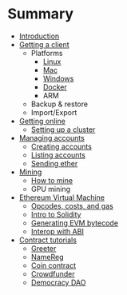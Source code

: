# Summary

* [Introduction](README.md)
* [Getting a client](getting_a_client.md)
   * Platforms
      * [Linux](installing_linux.md)
      * [Mac](installing_mac.md)
      * [Windows](installing_windows.md)
      * [Docker](using_docker.md)
      * ARM
   * Backup & restore
   * Import/Export
* [Getting online](getting_online.md)
   * [Setting up a cluster](setting_up_a_cluster.md)
* [Managing accounts](managing_accounts.md)
   * [Creating accounts](creating_accounts.md)
   * [Listing accounts](listing_accounts.md)
   * [Sending ether](sending_ether.md)
* [Mining](mining.md)
   * [How to mine](how_to_mine.md)
   * GPU mining
* [Ethereum Virtual Machine](ethereum_virtual_machine.md)
   * [Opcodes, costs, and gas](opcodes,_costs,_and_gas.md)
   * [Intro to Solidity](intro_to_solidity.md)
   * [Generating EVM bytecode](generating_evm_bytecode.md)
   * [Interop with ABI](interop_with_abi.md)
* [Contract tutorials](contract_tutorials.md)
   * [Greeter](contract_greeter.md)
   * [NameReg](contract_namereg.md)
   * [Coin contract](contract_coin.md)
   * [Crowdfunder](contract_crowdfunder.md)
   * [Democracy DAO](contract_democracy.md)

